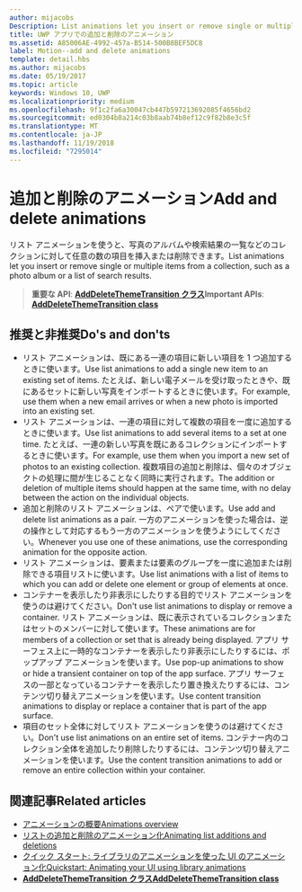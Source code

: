 ```yaml
---
author: mijacobs
Description: List animations let you insert or remove single or multiple items from a collection, such as a photo album or a list of search results.
title: UWP アプリでの追加と削除のアニメーション
ms.assetid: A85006AE-4992-457a-B514-500B8BEF5DC8
label: Motion--add and delete animations
template: detail.hbs
ms.author: mijacobs
ms.date: 05/19/2017
ms.topic: article
keywords: Windows 10, UWP
ms.localizationpriority: medium
ms.openlocfilehash: 9f1c2fa6a30047cb447b597213692085f4656bd2
ms.sourcegitcommit: ed0304b8a214c03b8aab74b8ef12c9f82b8e3c5f
ms.translationtype: MT
ms.contentlocale: ja-JP
ms.lasthandoff: 11/19/2018
ms.locfileid: "7295014"
---
```

# <a name="add-and-delete-animations"></a><span data-ttu-id="39a79-103">追加と削除のアニメーション</span><span class="sxs-lookup"><span data-stu-id="39a79-103">Add and delete animations</span></span>



<span data-ttu-id="39a79-104">リスト アニメーションを使うと、写真のアルバムや検索結果の一覧などのコレクションに対して任意の数の項目を挿入または削除できます。</span><span class="sxs-lookup"><span data-stu-id="39a79-104">List animations let you insert or remove single or multiple items from a collection, such as a photo album or a list of search results.</span></span>

> <span data-ttu-id="39a79-105">**重要な API**: [**AddDeleteThemeTransition クラス**](https://msdn.microsoft.com/library/windows/apps/br243048)</span><span class="sxs-lookup"><span data-stu-id="39a79-105">**Important APIs**: [**AddDeleteThemeTransition class**](https://msdn.microsoft.com/library/windows/apps/br243048)</span></span>


## <a name="dos-and-donts"></a><span data-ttu-id="39a79-106">推奨と非推奨</span><span class="sxs-lookup"><span data-stu-id="39a79-106">Do's and don'ts</span></span>


-   <span data-ttu-id="39a79-107">リスト アニメーションは、既にある一連の項目に新しい項目を 1 つ追加するときに使います。</span><span class="sxs-lookup"><span data-stu-id="39a79-107">Use list animations to add a single new item to an existing set of items.</span></span> <span data-ttu-id="39a79-108">たとえば、新しい電子メールを受け取ったときや、既にあるセットに新しい写真をインポートするときに使います。</span><span class="sxs-lookup"><span data-stu-id="39a79-108">For example, use them when a new email arrives or when a new photo is imported into an existing set.</span></span>
-   <span data-ttu-id="39a79-109">リスト アニメーションは、一連の項目に対して複数の項目を一度に追加するときに使います。</span><span class="sxs-lookup"><span data-stu-id="39a79-109">Use list animations to add several items to a set at one time.</span></span> <span data-ttu-id="39a79-110">たとえば、一連の新しい写真を既にあるコレクションにインポートするときに使います。</span><span class="sxs-lookup"><span data-stu-id="39a79-110">For example, use them when you import a new set of photos to an existing collection.</span></span> <span data-ttu-id="39a79-111">複数項目の追加と削除は、個々のオブジェクトの処理に間が生じることなく同時に実行されます。</span><span class="sxs-lookup"><span data-stu-id="39a79-111">The addition or deletion of multiple items should happen at the same time, with no delay between the action on the individual objects.</span></span>
-   <span data-ttu-id="39a79-112">追加と削除のリスト アニメーションは、ペアで使います。</span><span class="sxs-lookup"><span data-stu-id="39a79-112">Use add and delete list animations as a pair.</span></span> <span data-ttu-id="39a79-113">一方のアニメーションを使った場合は、逆の操作として対応するもう一方のアニメーションを使うようにしてください。</span><span class="sxs-lookup"><span data-stu-id="39a79-113">Whenever you use one of these animations, use the corresponding animation for the opposite action.</span></span>
-   <span data-ttu-id="39a79-114">リスト アニメーションは、要素または要素のグループを一度に追加または削除できる項目リストに使います。</span><span class="sxs-lookup"><span data-stu-id="39a79-114">Use list animations with a list of items to which you can add or delete one element or group of elements at once.</span></span>
-   <span data-ttu-id="39a79-115">コンテナーを表示したり非表示にしたりする目的でリスト アニメーションを使うのは避けてください。</span><span class="sxs-lookup"><span data-stu-id="39a79-115">Don't use list animations to display or remove a container.</span></span> <span data-ttu-id="39a79-116">リスト アニメーションは、既に表示されているコレクションまたはセットのメンバーに対して使います。</span><span class="sxs-lookup"><span data-stu-id="39a79-116">These animations are for members of a collection or set that is already being displayed.</span></span> <span data-ttu-id="39a79-117">アプリ サーフェス上に一時的なコンテナーを表示したり非表示にしたりするには、ポップアップ アニメーションを使います。</span><span class="sxs-lookup"><span data-stu-id="39a79-117">Use pop-up animations to show or hide a transient container on top of the app surface.</span></span> <span data-ttu-id="39a79-118">アプリ サーフェスの一部となっているコンテナーを表示したり置き換えたりするには、コンテンツ切り替えアニメーションを使います。</span><span class="sxs-lookup"><span data-stu-id="39a79-118">Use content transition animations to display or replace a container that is part of the app surface.</span></span>
-   <span data-ttu-id="39a79-119">項目のセット全体に対してリスト アニメーションを使うのは避けてください。</span><span class="sxs-lookup"><span data-stu-id="39a79-119">Don't use list animations on an entire set of items.</span></span> <span data-ttu-id="39a79-120">コンテナー内のコレクション全体を追加したり削除したりするには、コンテンツ切り替えアニメーションを使います。</span><span class="sxs-lookup"><span data-stu-id="39a79-120">Use the content transition animations to add or remove an entire collection within your container.</span></span>



## <a name="related-articles"></a><span data-ttu-id="39a79-121">関連記事</span><span class="sxs-lookup"><span data-stu-id="39a79-121">Related articles</span></span>

* [<span data-ttu-id="39a79-122">アニメーションの概要</span><span class="sxs-lookup"><span data-stu-id="39a79-122">Animations overview</span></span>](https://msdn.microsoft.com/library/windows/apps/mt187350)
* [<span data-ttu-id="39a79-123">リストの追加と削除のアニメーション化</span><span class="sxs-lookup"><span data-stu-id="39a79-123">Animating list additions and deletions</span></span>](https://msdn.microsoft.com/library/windows/apps/xaml/jj649430)
* [<span data-ttu-id="39a79-124">クイック スタート: ライブラリのアニメーションを使った UI のアニメーション化</span><span class="sxs-lookup"><span data-stu-id="39a79-124">Quickstart: Animating your UI using library animations</span></span>](https://msdn.microsoft.com/library/windows/apps/xaml/hh452703)
* [**<span data-ttu-id="39a79-125">AddDeleteThemeTransition クラス</span><span class="sxs-lookup"><span data-stu-id="39a79-125">AddDeleteThemeTransition class</span></span>**](https://msdn.microsoft.com/library/windows/apps/br243048)

 

 




